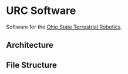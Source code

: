 # URC Software
Software for the [Ohio State Terrestrial Robotics](https://org.osu.edu/firstrobotics/lunabotics/).

## Architecture

## File Structure
